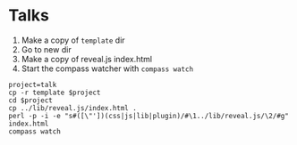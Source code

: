# Talks

1. Make a copy of `template` dir
2. Go to new dir
3. Make a copy of reveal.js index.html
4. Start the compass watcher with `compass watch`

```
project=talk
cp -r template $project
cd $project
cp ../lib/reveal.js/index.html .
perl -p -i -e "s#([\"'])(css|js|lib|plugin)/#\1../lib/reveal.js/\2/#g" index.html
compass watch
```